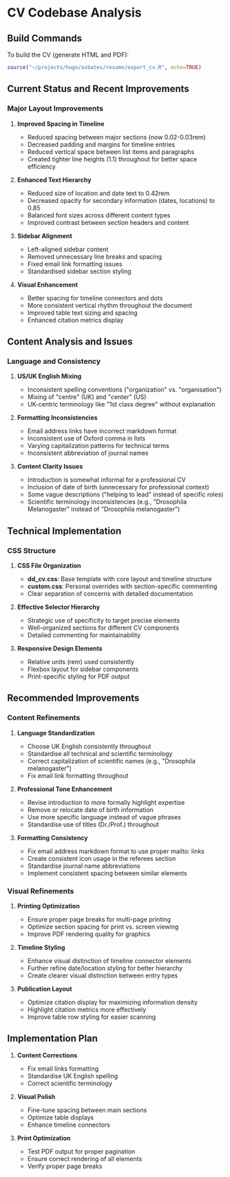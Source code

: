 # CV Codebase Analysis

## Build Commands

To build the CV (generate HTML and PDF):
```r
source("~/projects/hugo/asbates/resume/export_cv.R", echo=TRUE)
```

## Current Status and Recent Improvements

### Major Layout Improvements
1. **Improved Spacing in Timeline**
   - Reduced spacing between major sections (now 0.02-0.03rem)
   - Decreased padding and margins for timeline entries
   - Reduced vertical space between list items and paragraphs
   - Created tighter line heights (1.1) throughout for better space efficiency

2. **Enhanced Text Hierarchy**
   - Reduced size of location and date text to 0.42rem
   - Decreased opacity for secondary information (dates, locations) to 0.85
   - Balanced font sizes across different content types
   - Improved contrast between section headers and content

3. **Sidebar Alignment**
   - Left-aligned sidebar content
   - Removed unnecessary line breaks and spacing
   - Fixed email link formatting issues
   - Standardised sidebar section styling

4. **Visual Enhancement**
   - Better spacing for timeline connectors and dots
   - More consistent vertical rhythm throughout the document
   - Improved table text sizing and spacing
   - Enhanced citation metrics display

## Content Analysis and Issues

### Language and Consistency
1. **US/UK English Mixing**
   - Inconsistent spelling conventions ("organization" vs. "organisation")
   - Mixing of "centre" (UK) and "center" (US)
   - UK-centric terminology like "1st class degree" without explanation

2. **Formatting Inconsistencies**
   - Email address links have incorrect markdown format
   - Inconsistent use of Oxford comma in lists
   - Varying capitalization patterns for technical terms
   - Inconsistent abbreviation of journal names

3. **Content Clarity Issues**
   - Introduction is somewhat informal for a professional CV
   - Inclusion of date of birth (unnecessary for professional context)
   - Some vague descriptions ("helping to lead" instead of specific roles)
   - Scientific terminology inconsistencies (e.g., "Drosophila Melanogaster" instead of "Drosophila melanogaster")

## Technical Implementation

### CSS Structure
1. **CSS File Organization**
   - **dd_cv.css**: Base template with core layout and timeline structure
   - **custom.css**: Personal overrides with section-specific commenting
   - Clear separation of concerns with detailed documentation

2. **Effective Selector Hierarchy**
   - Strategic use of specificity to target precise elements
   - Well-organized sections for different CV components
   - Detailed commenting for maintainability

3. **Responsive Design Elements**
   - Relative units (rem) used consistently
   - Flexbox layout for sidebar components
   - Print-specific styling for PDF output

## Recommended Improvements

### Content Refinements
1. **Language Standardization**
   - Choose UK English consistently throughout
   - Standardise all technical and scientific terminology
   - Correct capitalization of scientific names (e.g., "Drosophila melanogaster")
   - Fix email link formatting throughout

2. **Professional Tone Enhancement**
   - Revise introduction to more formally highlight expertise
   - Remove or relocate date of birth information
   - Use more specific language instead of vague phrases
   - Standardise use of titles (Dr./Prof.) throughout

3. **Formatting Consistency**
   - Fix email address markdown format to use proper mailto: links
   - Create consistent icon usage in the referees section
   - Standardise journal name abbreviations
   - Implement consistent spacing between similar elements

### Visual Refinements
1. **Printing Optimization**
   - Ensure proper page breaks for multi-page printing
   - Optimize section spacing for print vs. screen viewing
   - Improve PDF rendering quality for graphics

2. **Timeline Styling**
   - Enhance visual distinction of timeline connector elements
   - Further refine date/location styling for better hierarchy
   - Create clearer visual distinction between entry types

3. **Publication Layout**
   - Optimize citation display for maximizing information density
   - Highlight citation metrics more effectively
   - Improve table row styling for easier scanning

## Implementation Plan
1. **Content Corrections**
   - Fix email links formatting
   - Standardise UK English spelling
   - Correct scientific terminology

2. **Visual Polish**
   - Fine-tune spacing between main sections
   - Optimize table displays
   - Enhance timeline connectors

3. **Print Optimization**
   - Test PDF output for proper pagination
   - Ensure correct rendering of all elements
   - Verify proper page breaks